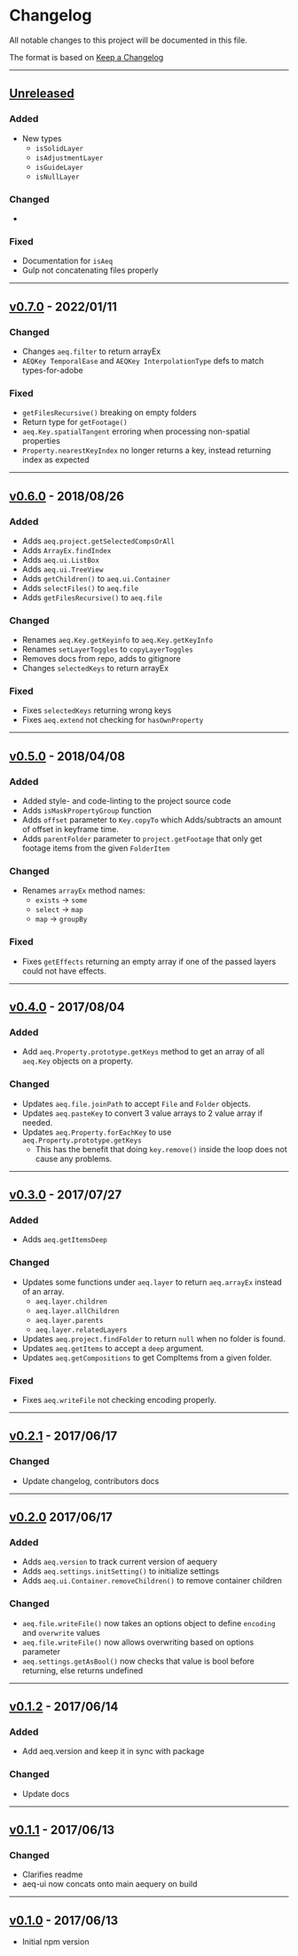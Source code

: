 # Changelog

All notable changes to this project will be documented in this file.

The format is based on [Keep a Changelog](http://keepachangelog.com/en/1.0.0/)

---

## [Unreleased]

### Added

- New types
  - `isSolidLayer`
  - `isAdjustmentLayer`
  - `isGuideLayer`
  - `isNullLayer`

### Changed

-

### Fixed

- Documentation for `isAeq`
- Gulp not concatenating files properly

---

## [v0.7.0] - 2022/01/11

### Changed

- Changes `aeq.filter` to return arrayEx
- `AEQKey TemporalEase` and `AEQKey InterpolationType` defs to match types-for-adobe

### Fixed

- `getFilesRecursive()` breaking on empty folders
- Return type for `getFootage()`
- `aeq.Key.spatialTangent` erroring when processing non-spatial properties
- `Property.nearestKeyIndex` no longer returns a key, instead returning index as expected

---

## [v0.6.0] - 2018/08/26

### Added

- Adds `aeq.project.getSelectedCompsOrAll`
- Adds `ArrayEx.findIndex`
- Adds `aeq.ui.ListBox`
- Adds `aeq.ui.TreeView`
- Adds `getChildren()` to `aeq.ui.Container`
- Adds `selectFiles()` to `aeq.file`
- Adds `getFilesRecursive()` to `aeq.file`

### Changed

- Renames `aeq.Key.getKeyinfo` to `aeq.Key.getKeyInfo`
- Renames `setLayerToggles` to `copyLayerToggles`
- Removes docs from repo, adds to gitignore
- Changes `selectedKeys` to return arrayEx

### Fixed

- Fixes `selectedKeys` returning wrong keys
- Fixes `aeq.extend` not checking for `hasOwnProperty`

---

## [v0.5.0] - 2018/04/08

### Added

- Added style- and code-linting to the project source code
- Adds `isMaskPropertyGroup` function
- Adds `offset` parameter to `Key.copyTo` which Adds/subtracts an amount of offset in keyframe time.
- Adds `parentFolder` parameter to `project.getFootage` that only get footage items from the given `FolderItem`

### Changed

- Renames `arrayEx` method names:
  - `exists` -> `some`
  - `select` -> `map`
  - `map` -> `groupBy`

### Fixed

- Fixes `getEffects` returning an empty array if one of the passed layers could not have effects.

---

## [v0.4.0] - 2017/08/04

### Added

- Add `aeq.Property.prototype.getKeys` method to get an array of all `aeq.Key` objects on a property.

### Changed

- Updates `aeq.file.joinPath` to accept `File` and `Folder` objects.
- Updates `aeq.pasteKey` to convert 3 value arrays to 2 value array if needed.
- Updates `aeq.Property.forEachKey` to use `aeq.Property.prototype.getKeys`
  - This has the benefit that doing `key.remove()` inside the loop does not cause any problems.

---

## [v0.3.0] - 2017/07/27

### Added

- Adds `aeq.getItemsDeep`

### Changed

- Updates some functions under `aeq.layer` to return `aeq.arrayEx` instead of an array.
  - `aeq.layer.children`
  - `aeq.layer.allChildren`
  - `aeq.layer.parents`
  - `aeq.layer.relatedLayers`
- Updates `aeq.project.findFolder` to return `null` when no folder is found.
- Updates `aeq.getItems` to accept a `deep` argument.
- Updates `aeq.getCompositions` to get CompItems from a given folder.

### Fixed

- Fixes `aeq.writeFile` not checking encoding properly.

---

## [v0.2.1] - 2017/06/17

### Changed

- Update changelog, contributors docs

---

## [v0.2.0] 2017/06/17

### Added

- Adds `aeq.version` to track current version of aequery
- Adds `aeq.settings.initSetting()` to initialize settings
- Adds `aeq.ui.Container.removeChildren()` to remove container children

### Changed

- `aeq.file.writeFile()` now takes an options object to define `encoding` and `overwrite` values
- `aeq.file.writeFile()` now allows overwriting based on options parameter
- `aeq.settings.getAsBool()` now checks that value is bool before returning, else returns undefined

---

## [v0.1.2] - 2017/06/14

### Added

- Add aeq.version and keep it in sync with package

### Changed

- Update docs

---

## [v0.1.1] - 2017/06/13

### Changed

- Clarifies readme
- aeq-ui now concats onto main aequery on build

---

## [v0.1.0] - 2017/06/13

- Initial npm version

[Unreleased]: https://github.com/aenhancers/aequery/compare/master...develop
[v0.7.0]: https://github.com/aenhancers/aequery/compare/v0.6.0...v0.7.0
[v0.6.0]: https://github.com/aenhancers/aequery/compare/v0.5.0...v0.6.0
[v0.5.0]: https://github.com/aenhancers/aequery/compare/v0.4.0...v0.5.0
[v0.4.0]: https://github.com/aenhancers/aequery/compare/v0.3.0...v0.4.0
[v0.3.0]: https://github.com/aenhancers/aequery/compare/v0.2.1...v0.3.0
[v0.2.1]: https://github.com/aenhancers/aequery/compare/v0.2.0...v0.2.1
[v0.2.0]: https://github.com/aenhancers/aequery/compare/v0.1.2...v0.2.0
[v0.1.2]: https://github.com/aenhancers/aequery/compare/v0.1.1...v0.1.2
[v0.1.1]: https://github.com/aenhancers/aequery/compare/v0.1.0...v0.1.1
[v0.1.0]: https://github.com/aenhancers/aequery/compare/5d74d49...v0.1.0
